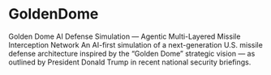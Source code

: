 # GoldenDome
Golden Dome AI Defense Simulation — Agentic Multi-Layered Missile Interception Network An AI-first simulation of a next-generation U.S. missile defense architecture inspired by the “Golden Dome” strategic vision — as outlined by President Donald Trump in recent national security briefings.
